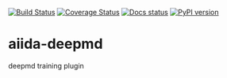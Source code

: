 [![Build Status](https://github.com/rikigigi/aiida-deepmd/workflows/ci/badge.svg?branch=master)](https://travis-ci.org/rikigigi/aiida-deepmd/actions)
[![Coverage Status](https://coveralls.io/repos/github/rikigigi/aiida-deepmd/badge.svg?branch=master)](https://coveralls.io/github/rikigigi/aiida-deepmd?branch=master)
[![Docs status](https://readthedocs.org/projects/aiida-deepmd/badge)](http://aiida-deepmd.readthedocs.io/)
[![PyPI version](https://badge.fury.io/py/aiida-deepmd.svg)](https://badge.fury.io/py/aiida-deepmd)

# aiida-deepmd

deepmd training plugin



